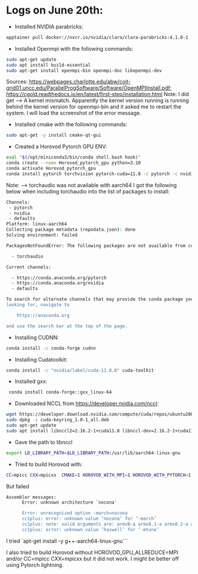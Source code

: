 Logs on June 20th:
==============================

* Installed NVIDIA parabricks:
```bash
apptainer pull docker://nvcr.io/nvidia/clara/clara-parabricks:4.1.0-1
```
* Installed Openmpi with the following commands:
```bash
sudo apt-get update
sudo apt install build-essential
sudo apt-get install openmpi-bin openmpi-doc libopenmpi-dev
```
Sources: https://webpages.charlotte.edu/abw/coit-grid01.uncc.edu/ParallelProgSoftware/Software/OpenMPIInstall.pdf; https://cgold.readthedocs.io/en/latest/first-step/installation.html
Note: I did get --> A kernel mismatch. Apparently the kernel version running is running behind the kernel version for openmpi-bin and it asked me to restart the system. I will load the screenshot of the error message.

* Installed cmake with the following commands:
```bash
sudo apt-get -y install cmake-qt-gui
```

* Created a Horovod Pytorch GPU ENV:
```bash
eval "$(/opt/miniconda3/bin/conda shell.bash hook)"
conda create --name Horovod_pytorch_gpu python=3.10
conda activate Horovod_pytorch_gpu
conda install pytorch torchvision pytorch-cuda=11.8 -c pytorch -c nvidia
```
Note: --> torchaudio was not available with aarch64 I got the following below when including torchaudio into the list of packages to install:

```bash
Channels:
 - pytorch
 - nvidia
 - defaults
Platform: linux-aarch64
Collecting package metadata (repodata.json): done
Solving environment: failed

PackagesNotFoundError: The following packages are not available from current channels:

  - torchaudio

Current channels:

  - https://conda.anaconda.org/pytorch
  - https://conda.anaconda.org/nvidia
  - defaults

To search for alternate channels that may provide the conda package you're
looking for, navigate to

    https://anaconda.org

and use the search bar at the top of the page.
```
* Installing CUDNN:
  
```bash
conda install -c conda-forge cudnn
```

* Installing Cudatoolkit:

```bash
conda install -c "nvidia/label/cuda-11.8.0" cuda-toolkit 
```

* Installed gxx:
```bash
 conda install conda-forge::gxx_linux-64
```

* Downloaded NCCL from https://developer.nvidia.com/nccl:
```bash
wget https://developer.download.nvidia.com/compute/cuda/repos/ubuntu2004/sbsa/cuda-keyring_1.0-1_all.deb
sudo dpkg -i cuda-keyring_1.0-1_all.deb
sudo apt-get update
sudo apt install libnccl2=2.16.2-1+cuda11.8 libnccl-dev=2.16.2-1+cuda11.8 
```

* Gave the path to libnccl

```bash
export LD_LIBRARY_PATH=$LD_LIBRARY_PATH:/usr/lib/aarch64-linux-gnu
```

* Tried to build Horovod with:

```bash
CC=mpicc CXX=mpicxx  CMAKE=1 HOROVOD_WITH_MPI=1 HOROVOD_WITH_PYTORCH=1 HOROVOD_GPU_ALLREDUCE=MPI HOROVOD_GPU_OPERATIONS=NCCL   pip install --no-cache-dir  horovod[pytorch]

```

But failed 
```bash E
Assembler messages:
      Error: unknown architecture `nocona'

      Error: unrecognized option -march=nocona
      cc1plus: error: unknown value ‘nocona’ for ‘-march’
      cc1plus: note: valid arguments are: armv8-a armv8.1-a armv8.2-a armv8.3-a armv8.4-a armv8.5-a armv8.6-a armv8-r native
      cc1plus: error: unknown value ‘haswell’ for ‘-mtune’
```
I tried
`apt-get install -y g++-aarch64-linux-gnu```

I also tried to build Horovod without HOROVOD_GPU_ALLREDUCE=MPI and/or CC=mpicc CXX=mpicxx  but it did not work. I might be better off using Pytorch lightning.




